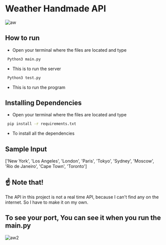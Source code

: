 # Weather Handmade API
![aw](https://cdn.discordapp.com/attachments/981070079624097882/1085533921288134746/Screenshot_2566-03-15_at_23.02.57.png)


 ## How to run

 - Open your terminal where the files are located and type
 ```bash
  Python3 main.py 
```
- This is to run the server
 ```bash
  Python3 test.py 
```
- This is to run the program


## Installing Dependencies 

 - Open your terminal where the files are located and type
 ```bash
  pip install -r requirements.txt
```
- To install all the dependencies 


## Sample Input

 ['New York', 'Los Angeles', 'London', 'Paris', 'Tokyo', 'Sydney', 'Moscow', 'Rio de Janeiro', 'Cape Town', 'Toronto']



## ☝️ Note that!
The API in this project is not a real time API, because I can't find any on the internet. So I have to make it on my own.

## To see your port, You can see it when you run the main.py
![aw2](https://cdn.discordapp.com/attachments/981070079624097882/1085537145214750730/Screenshot_2566-03-15_at_23.16.16.png)

